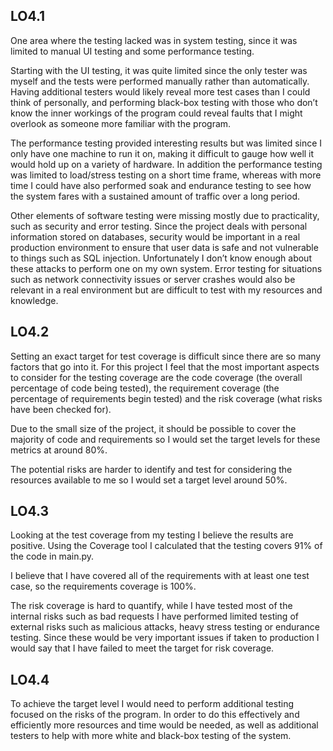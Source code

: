 ## LO4.1
One area where the testing lacked was in system testing, since it was limited to manual UI testing and some performance testing. 

Starting with the UI testing, it was quite limited since the only tester was myself and the tests were performed manually rather than automatically. Having additional testers would likely reveal more test cases than I could think of personally, and performing black-box testing with those who don’t know the inner workings of the program could reveal faults that I might overlook as someone more familiar with the program.

The performance testing provided interesting results but was limited since I only have one machine to run it on, making it difficult to gauge how well it would hold up on a variety of hardware. In addition the performance testing was limited to load/stress testing on a short time frame, whereas with more time I could have also performed soak and endurance testing to see how the system fares with a sustained amount of traffic over a long period.

Other elements of software testing were missing mostly due to practicality, such as security and error testing. Since the project deals with personal information stored on databases, security would be important in a real production environment to ensure that user data is safe and not vulnerable to things such as SQL injection. Unfortunately I don’t know enough about these attacks to perform one on my own system. Error testing for situations such as network connectivity issues or server crashes would also be relevant in a real environment but are difficult to test with my resources and knowledge.

## LO4.2
Setting an exact target for test coverage is difficult since there are so many factors that go into it. For this project I feel that the most important aspects to consider for the testing coverage are the code coverage (the overall percentage of code being tested), the requirement coverage (the percentage of requirements begin tested) and the risk coverage (what risks have been checked for).

Due to the small size of the project, it should be possible to cover the majority of code and requirements so I would set the target levels for these metrics at around 80%.

The potential risks are harder to identify and test for considering the resources available to me so I would set a target level around 50%.

## LO4.3

Looking at the test coverage from my testing I believe the results are positive. Using the Coverage tool I calculated that the testing covers 91% of the code in  main.py. 

I believe that I have covered all of the requirements with at least one test case, so the requirements coverage is 100%.

The risk coverage is hard to quantify, while I have tested most of the internal risks such as bad requests I have performed limited testing of external risks such as malicious attacks, heavy stress testing or endurance testing. Since these would be very important issues if taken to production I would say that I have failed to meet the target for risk coverage.

## LO4.4
To achieve the target level I would need to perform additional testing focused on the risks of the program. In order to do this effectively and efficiently more resources and time would be needed, as well as additional testers to help with more white and black-box testing of the system.
